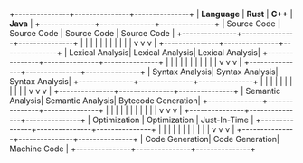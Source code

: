 +---------------+---------------+---------------+
|  **Language**  |  **Rust**     |  **C++**      |  **Java**     |
+---------------+---------------+---------------+
|  Source Code  |  Source Code  |  Source Code  |  Source Code  |
+---------------+---------------+---------------+
|               |               |               |               |
|               |               |               |               |
|               v               v               v               |
+---------------+---------------+---------------+
|  Lexical Analysis|  Lexical Analysis|  Lexical Analysis|
+---------------+---------------+---------------+
|               |               |               |               |
|               |               |               |               |
|               v               v               v               |
+---------------+---------------+---------------+
|  Syntax Analysis|  Syntax Analysis|  Syntax Analysis|
+---------------+---------------+---------------+
|               |               |               |               |
|               |               |               |               |
|               v               v               v               |
+---------------+---------------+---------------+
|  Semantic Analysis|  Semantic Analysis|  Bytecode Generation|
+---------------+---------------+---------------+
|               |               |               |               |
|               |               |               |               |
|               v               v               v               |
+---------------+---------------+---------------+
|  Optimization  |  Optimization  |  Just-In-Time  |
+---------------+---------------+---------------+
|               |               |               |               |
|               |               |               |               |
|               v               v               v               |
+---------------+---------------+---------------+
|  Code Generation|  Code Generation|  Machine Code  |
+---------------+---------------+---------------+
